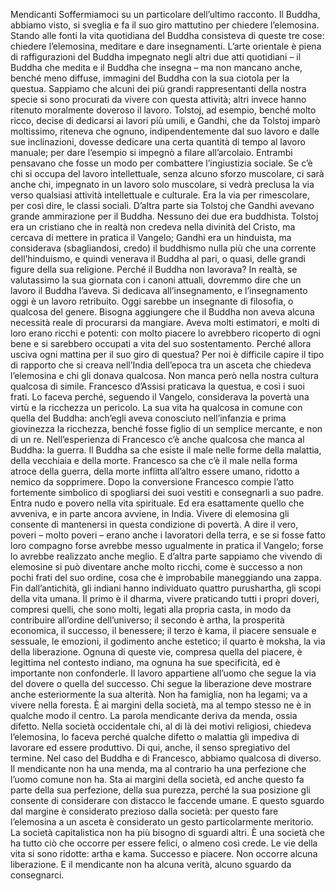 Mendicanti
Soffermiamoci su un particolare dell’ultimo racconto. Il Buddha, abbiamo visto, si sveglia e fa il suo giro mattutino per chiedere l’elemosina. Stando alle fonti  la vita quotidiana del Buddha consisteva di queste tre cose: chiedere l’elemosina, meditare e dare insegnamenti. L’arte orientale è piena di raffigurazioni del Buddha impegnato negli altri due atti quotidiani – il Buddha che medita e il Buddha che insegna – ma non mancano anche, benché meno diffuse, immagini del Buddha con la sua ciotola per la questua. 
Sappiamo che alcuni dei più grandi rappresentanti della nostra specie si sono procurati da vivere con questa attività; altri invece hanno ritenuto moralmente doveroso il lavoro. Tolstoj, ad esempio, benché molto ricco, decise di dedicarsi ai lavori più umili, e Gandhi, che da Tolstoj imparò moltissimo, riteneva che ognuno, indipendentemente dal suo lavoro e dalle sue inclinazioni, dovesse dedicare una certa quantità di tempo al lavoro manuale; per dare l’esempio si impegnò a filare all’arcolaio. Entrambi pensavano che fosse un modo per combattere l’ingiustizia sociale. Se c’è chi si occupa del lavoro intellettuale, senza alcuno sforzo muscolare, ci sarà anche chi, impegnato in un lavoro solo muscolare, si vedrà preclusa la via verso qualsiasi attività intellettuale e culturale. Era la via per rimescolare, per così dire, le classi sociali. D’altra parte sia Tolstoj che Gandhi avevano grande ammirazione per il Buddha. Nessuno dei due era buddhista. Tolstoj era un cristiano che in realtà non credeva nella divinità del Cristo, ma cercava di mettere in pratica il Vangelo; Gandhi era un hinduista, ma considerava (sbagliandosi, credo) il buddhismo nulla più che una corrente dell’hinduismo, e quindi venerava il Buddha al pari, o quasi, delle grandi figure della sua religione.
Perché il Buddha non lavorava? In realtà, se valutassimo la sua giornata con i canoni attuali, dovremmo dire che un lavoro il Buddha l’aveva. Si dedicava all’insegnamento, e l’insegnamento oggi è un lavoro retribuito. Oggi sarebbe un insegnante di filosofia, o qualcosa del genere. Bisogna aggiungere che il Buddha non aveva alcuna necessità reale di procurarsi da mangiare. Aveva molti estimatori, e molti di loro erano ricchi e potenti: con molto piacere lo avrebbero ricoperto di ogni bene e si sarebbero occupati a vita del suo sostentamento.
Perché allora usciva ogni mattina per il suo giro di questua? 
Per noi è difficile capire il tipo di rapporto che si creava nell’India dell’epoca tra un asceta che chiedeva l’elemosina e chi gli donava qualcosa. Non manca però nella nostra cultura qualcosa di simile. Francesco d’Assisi praticava la questua, e così i suoi frati. Lo faceva perché, seguendo il Vangelo, considerava la povertà una virtù e la ricchezza un pericolo. La sua vita ha qualcosa in comune con quella del Buddha: anch’egli aveva conosciuto nell’infanzia e prima giovinezza la ricchezza, benché fosse figlio di un semplice mercante, e non di un re. Nell’esperienza di Francesco c’è anche qualcosa che manca al Buddha: la guerra. Il Buddha sa che esiste il male nelle forme della malattia, della vecchiaia e della morte. Francesco sa che c’è il male nella forma atroce della guerra, della morte inflitta all’altro essere umano, ridotto a nemico da sopprimere. Dopo la conversione Francesco compie l’atto fortemente simbolico di spogliarsi dei suoi vestiti e consegnarli a suo padre. Entra nudo e povero nella vita spirituale. Ed era esattamente quello che avveniva, e in parte ancora avviene, in India. Vivere di elemosina gli consente di mantenersi in questa condizione di povertà. A dire il vero, poveri – molto poveri – erano anche i lavoratori della terra, e se si fosse fatto loro compagno forse avrebbe messo ugualmente in pratica il Vangelo; forse lo avrebbe realizzato anche meglio. E d’altra parte sappiamo che vivendo di elemosine si può diventare anche molto ricchi, come è successo a non pochi frati del suo ordine, cosa che è improbabile maneggiando una zappa. 
Fin dall’antichità, gli indiani hanno individuato quattro purushartha, gli scopi della vita umana. Il primo è il dharma, vivere praticando tutti i propri doveri, compresi quelli, che sono molti, legati alla propria casta, in modo da contribuire all’ordine dell’universo; il secondo è artha, la prosperità economica, il successo, il benessere; il terzo è kama, il piacere sensuale e sessuale, le emozioni, il godimento anche estetico; il quarto è moksha, la via della liberazione. Ognuna di queste vie, compresa quella del piacere, è legittima nel contesto indiano, ma ognuna ha sue specificità, ed è importante non confonderle. Il lavoro appartiene all’uomo che segue la via del dovere o quella del successo. Chi segue la liberazione deve mostrare anche esteriormente la sua alterità. Non ha famiglia, non ha legami; va a vivere nella foresta. È ai margini della società, ma al tempo stesso ne è in qualche modo il centro. 
La parola mendicante deriva da menda, ossia difetto. Nella società occidentale chi, al di là dei motivi religiosi, chiedeva l’elemosina, lo faceva perché qualche difetto o malattia gli impediva di lavorare ed essere produttivo. Di qui, anche, il senso spregiativo del termine. Nel caso del Buddha e di Francesco, abbiamo qualcosa di diverso. Il mendicante non ha una menda, ma al contrario ha una perfezione che l’uomo comune non ha. Sta ai margini della società, ed anche questo fa parte della sua perfezione, della sua purezza, perché la sua posizione gli consente di considerare con distacco le faccende umane. E questo sguardo dal margine è considerato prezioso dalla società: per questo fare l’elemosina a un asceta è considerato un gesto particolarmente meritorio.
La società capitalistica non ha più bisogno di sguardi altri. È una società che ha tutto ciò che occorre per essere felici, o almeno così crede. Le vie della vita si sono ridotte: artha e kama. Successo e piacere. Non occorre alcuna liberazione. E il mendicante non ha alcuna verità, alcuno sguardo da consegnarci. 

